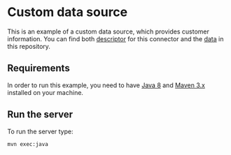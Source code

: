 # Custom data source

This is an example of a custom data source, which provides customer information.
You can find both [descriptor](/java/data-source/src/main/resource/descriptor.json) for this connector and the [data](/java/data-source/src/main/resource/data.json) in this repository.

## Requirements
In order to run this example, you need to have [Java 8](https://www.java.com/) and [Maven 3.x](http://maven.apache.org/) installed on your machine.

## Run the server

To run the server type:

```shell
mvn exec:java
```